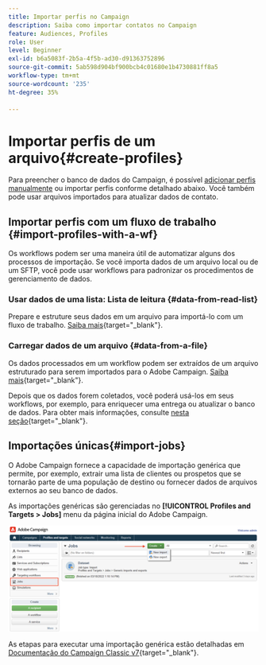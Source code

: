 ```yaml
---
title: Importar perfis no Campaign
description: Saiba como importar contatos no Campaign
feature: Audiences, Profiles
role: User
level: Beginner
exl-id: b6a5083f-2b5a-4f5b-ad30-d91363752896
source-git-commit: 5ab598d904bf900bcb4c01680e1b4730881ff8a5
workflow-type: tm+mt
source-wordcount: '235'
ht-degree: 35%

---
```


# Importar perfis de um arquivo{#create-profiles}

Para preencher o banco de dados do Campaign, é possível [adicionar perfis manualmente](create-profiles.md) ou importar perfis conforme detalhado abaixo. Você também pode usar arquivos importados para atualizar dados de contato.

## Importar perfis com um fluxo de trabalho {#import-profiles-with-a-wf}

Os workflows podem ser uma maneira útil de automatizar alguns dos processos de importação. Se você importa dados de um arquivo local ou de um SFTP, você pode usar workflows para padronizar os procedimentos de gerenciamento de dados.

### Usar dados de uma lista: Lista de leitura {#data-from-read-list}

Prepare e estruture seus dados em um arquivo para importá-lo com um fluxo de trabalho. [Saiba mais](https://experienceleague.adobe.com/docs/campaign/automation/workflows/wf-activities/targeting-activities/read-list.html){target="_blank"}.

### Carregar dados de um arquivo {#data-from-a-file}

Os dados processados em um workflow podem ser extraídos de um arquivo estruturado para serem importados para o Adobe Campaign. [Saiba mais](https://experienceleague.adobe.com/docs/campaign/automation/workflows/wf-activities/action-activities/data-loading--file-.html){target="_blank"}.

Depois que os dados forem coletados, você poderá usá-los em seus workflows, por exemplo, para enriquecer uma entrega ou atualizar o banco de dados. Para obter mais informações, consulte [nesta seção](https://experienceleague.adobe.com/docs/campaign/automation/workflows/introduction/use-workflow-data.html){target="_blank"}.

## Importações únicas{#import-jobs}

O Adobe Campaign fornece a capacidade de importação genérica que permite, por exemplo, extrair uma lista de clientes ou prospetos que se tornarão parte de uma população de destino ou fornecer dados de arquivos externos ao seu banco de dados.

As importações genéricas são gerenciadas no **[!UICONTROL Profiles and Targets > Jobs]** menu da página inicial do Adobe Campaign.

![](assets/new-import-job.png)

As etapas para executar uma importação genérica estão detalhadas em [Documentação do Campaign Classic v7](https://experienceleague.adobe.com/docs/campaign-classic/using/getting-started/importing-and-exporting-data/generic-imports-exports/about-generic-imports-exports.html?lang=pt-BR){target="_blank"}.
